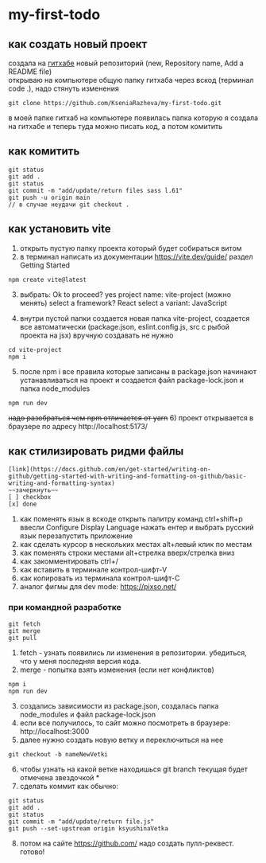 # my-first-todo

## как создать новый проект

создала на [гитхабе](https://github.com/KseniaRazheva?tab=repositories) новый репозиторий (new, Repository name, Add a README file)<br>
открываю на компьютере общую папку гитхаба через вскод (терминал code .), надо стянуть изменения

```
git clone https://github.com/KseniaRazheva/my-first-todo.git
```

в моей папке гитхаб на компьютере появилась папка которую я создала на гитхабе и теперь туда можно писать код, а потом комитить

## как комитить
```
git status 
git add . 
git status 
git commit -m "add/update/return files sass l.61" 
git push -u origin main
// в случае неудачи git checkout .
```

## как установить vite 
1) открыть пустую папку проекта который будет собираться витом
2) в терминал написать из документации https://vite.dev/guide/ раздел Getting Started 

```
npm create vite@latest
```

3) выбрать:
Ok to proceed? yes
project name: vite-project (можно менять)
select a framework? React
select a variant: JavaScript

4) внутри пустой папки создается новая папка vite-project, создается все автоматически (package.json, eslint.config.js, src с рыбой проекта на jsx) вручную создавать не нужно 

```
cd vite-project
npm i
```

5) после npm i все правила которые записаны в package.json начинают устанавливаться на проект и создается файл package-lock.json и папка node_modules

```
npm run dev
```
~~надо разобраться чем npm отличается от yarn~~
6) проект открывается в браузере по адресу http://localhost:5173/

## как стилизировать ридми файлы

```
[link](https://docs.github.com/en/get-started/writing-on-github/getting-started-with-writing-and-formatting-on-github/basic-writing-and-formatting-syntax)
~~зачеркнуть~~
[ ] checkbox
[x] done
```

1) как поменять язык в вскоде открыть палитру команд ctrl+shift+p ввесли Configure Display Language нажать ентер и выбрать русский язык перезапустить приложение
2) как сделать курсор в нескольких местах alt+левый клик по местам
3) как поменять строки местами alt+стрелка вверх/стрелка вниз
4) как закомментировать ctrl+/
5) как вставить в терминале контрол-шифт-V 
6) как копировать из терминала контрол-шифт-C
7) аналог фигмы для dev mode: https://pixso.net/

### при командной разработке

```
git fetch 
git merge 
git pull 
```
1) fetch - узнать появились ли изменения в репозитории. убедиться, что у меня последняя версия кода.
2) merge - попытка взять изменения (если нет конфликтов)
```
npm i
npm run dev
```
3) создались зависимости из package.json, создалась папка node_modules и файл package-lock.json
4) если все получилось, то сайт можно посмотреть в браузере: http://localhost:3000
5) далее нужно создать новую ветку и переключиться на нее
```
git checkout -b nameNewVetki
```
6) чтобы узнать на какой ветке находишься git branch текущая будет отмечена звездочкой *
7) сделать коммит как обычно:
```
git status 
git add . 
git status 
git commit -m "add/update/return file.js" 
git push --set-upstream origin ksyushinaVetka
```
8) потом на сайте https://github.com/ надо создать пулл-реквест. готово!


